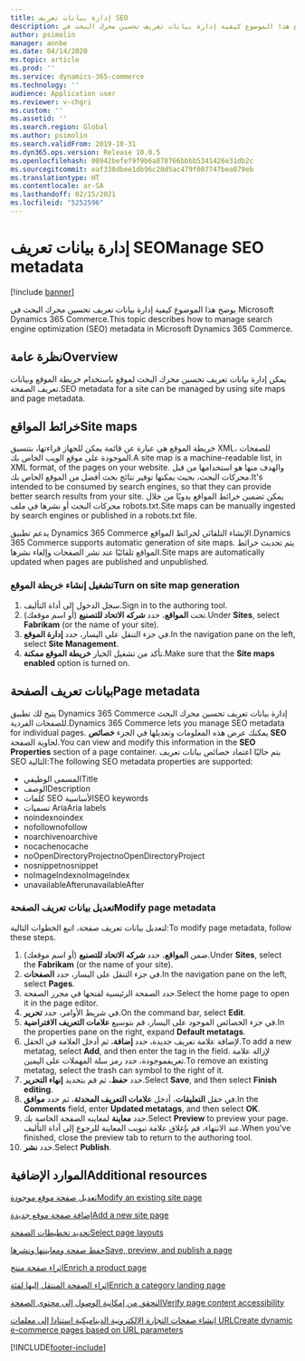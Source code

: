 ```yaml
---
title: إدارة بيانات تعريف SEO
description: يوضح هذا الموضوع كيفية إدارة بيانات تعريف تحسين محرك البحث في Microsoft Dynamics 365 Commerce.
author: psimolin
manager: annbe
ms.date: 04/14/2020
ms.topic: article
ms.prod: ''
ms.service: dynamics-365-commerce
ms.technology: ''
audience: Application user
ms.reviewer: v-chgri
ms.custom: ''
ms.assetid: ''
ms.search.region: Global
ms.author: psimolin
ms.search.validFrom: 2019-10-31
ms.dyn365.ops.version: Release 10.0.5
ms.openlocfilehash: 00942befef9f9b6a878766bbbb5341426e31db2c
ms.sourcegitcommit: eaf330dbee1db96c20d5ac479f007747bea079eb
ms.translationtype: HT
ms.contentlocale: ar-SA
ms.lasthandoff: 02/15/2021
ms.locfileid: "5252596"
---
```

# <a name="manage-seo-metadata"></a><span data-ttu-id="1bcf0-103">إدارة بيانات تعريف SEO</span><span class="sxs-lookup"><span data-stu-id="1bcf0-103">Manage SEO metadata</span></span>


[!include [banner](includes/banner.md)]

<span data-ttu-id="1bcf0-104">يوضح هذا الموضوع كيفية إدارة بيانات تعريف تحسين محرك البحث في Microsoft Dynamics 365 Commerce.</span><span class="sxs-lookup"><span data-stu-id="1bcf0-104">This topic describes how to manage search engine optimization (SEO) metadata in Microsoft Dynamics 365 Commerce.</span></span>

## <a name="overview"></a><span data-ttu-id="1bcf0-105">نظرة عامة</span><span class="sxs-lookup"><span data-stu-id="1bcf0-105">Overview</span></span>

<span data-ttu-id="1bcf0-106">يمكن إدارة بيانات تعريف تحسين محرك البحث لموقع باستخدام خريطة الموقع وبيانات تعريف الصفحة.</span><span class="sxs-lookup"><span data-stu-id="1bcf0-106">SEO metadata for a site can be managed by using site maps and page metadata.</span></span>
    
## <a name="site-maps"></a><span data-ttu-id="1bcf0-107">خرائط المواقع</span><span class="sxs-lookup"><span data-stu-id="1bcf0-107">Site maps</span></span>

<span data-ttu-id="1bcf0-108">خريطة الموقع هي عبارة عن قائمة يمكن للجهاز قراءتها، بتنسيق XML، للصفحات الموجودة على موقع الويب الخاص بك.</span><span class="sxs-lookup"><span data-stu-id="1bcf0-108">A site map is a machine-readable list, in XML format, of the pages on your website.</span></span> <span data-ttu-id="1bcf0-109">والهدف منها هو استخدامها من قبل محركات البحث، بحيث يمكنها توفير نتائج بحث أفضل من الموقع الخاص بك.</span><span class="sxs-lookup"><span data-stu-id="1bcf0-109">It's intended to be consumed by search engines, so that they can provide better search results from your site.</span></span> <span data-ttu-id="1bcf0-110">يمكن تضمين خرائط المواقع يدويًا من خلال محركات البحث أو نشرها في ملف robots.txt.</span><span class="sxs-lookup"><span data-stu-id="1bcf0-110">Site maps can be manually ingested by search engines or published in a robots.txt file.</span></span>

<span data-ttu-id="1bcf0-111">يدعم تطبيق Dynamics 365 Commerce الإنشاء التلقائي لخرائط المواقع.</span><span class="sxs-lookup"><span data-stu-id="1bcf0-111">Dynamics 365 Commerce supports automatic generation of site maps.</span></span> <span data-ttu-id="1bcf0-112">يتم تحديث خرائط المواقع تلقائيًا عند نشر الصفحات وإلغاء نشرها.</span><span class="sxs-lookup"><span data-stu-id="1bcf0-112">Site maps are automatically updated when pages are published and unpublished.</span></span>

### <a name="turn-on-site-map-generation"></a><span data-ttu-id="1bcf0-113">تشغيل إنشاء خريطة الموقع</span><span class="sxs-lookup"><span data-stu-id="1bcf0-113">Turn on site map generation</span></span>

1. <span data-ttu-id="1bcf0-114">سجل الدخول إلى أداة التأليف.</span><span class="sxs-lookup"><span data-stu-id="1bcf0-114">Sign in to the authoring tool.</span></span>
1. <span data-ttu-id="1bcf0-115">تحت **المواقع**، حدد **شركه الاتحاد للتصنيع** (أو اسم موقعك).</span><span class="sxs-lookup"><span data-stu-id="1bcf0-115">Under **Sites**, select **Fabrikam** (or the name of your site).</span></span>
1. <span data-ttu-id="1bcf0-116">في جزء التنقل علي اليسار، حدد **إدارة الموقع**.</span><span class="sxs-lookup"><span data-stu-id="1bcf0-116">In the navigation pane on the left, select **Site Management**.</span></span>
1. <span data-ttu-id="1bcf0-117">تأكد من تشغيل الخيار **خريطة الموقع ممكنة**.</span><span class="sxs-lookup"><span data-stu-id="1bcf0-117">Make sure that the **Site maps enabled** option is turned on.</span></span>

## <a name="page-metadata"></a><span data-ttu-id="1bcf0-118">بيانات تعريف الصفحة</span><span class="sxs-lookup"><span data-stu-id="1bcf0-118">Page metadata</span></span>

<span data-ttu-id="1bcf0-119">يتيح لك تطبيق Dynamics 365 Commerce إدارة بيانات تعريف تحسين محرك البحث للصفحات الفردية.</span><span class="sxs-lookup"><span data-stu-id="1bcf0-119">Dynamics 365 Commerce lets you manage SEO metadata for individual pages.</span></span> <span data-ttu-id="1bcf0-120">يمكنك عرض هذه المعلومات وتعديلها في الجزء **خصائص SEO** لحاوية الصفحة.</span><span class="sxs-lookup"><span data-stu-id="1bcf0-120">You can view and modify this information in the **SEO Properties** section of a page container.</span></span> <span data-ttu-id="1bcf0-121">يتم حاليًا اعتماد خصائص بيانات تعريف SEO التالية:</span><span class="sxs-lookup"><span data-stu-id="1bcf0-121">The following SEO metadata properties are supported:</span></span>

- <span data-ttu-id="1bcf0-122">المسمى الوظيفي</span><span class="sxs-lookup"><span data-stu-id="1bcf0-122">Title</span></span>
- <span data-ttu-id="1bcf0-123">‏‏الوصف</span><span class="sxs-lookup"><span data-stu-id="1bcf0-123">Description</span></span>
- <span data-ttu-id="1bcf0-124">كلمات SEO الأساسية</span><span class="sxs-lookup"><span data-stu-id="1bcf0-124">SEO keywords</span></span>
- <span data-ttu-id="1bcf0-125">تسميات Aria</span><span class="sxs-lookup"><span data-stu-id="1bcf0-125">Aria labels</span></span>
- <span data-ttu-id="1bcf0-126">noindex</span><span class="sxs-lookup"><span data-stu-id="1bcf0-126">noindex</span></span>
- <span data-ttu-id="1bcf0-127">nofollow</span><span class="sxs-lookup"><span data-stu-id="1bcf0-127">nofollow</span></span>
- <span data-ttu-id="1bcf0-128">noarchive</span><span class="sxs-lookup"><span data-stu-id="1bcf0-128">noarchive</span></span>
- <span data-ttu-id="1bcf0-129">nocache</span><span class="sxs-lookup"><span data-stu-id="1bcf0-129">nocache</span></span>
- <span data-ttu-id="1bcf0-130">noOpenDirectoryProject</span><span class="sxs-lookup"><span data-stu-id="1bcf0-130">noOpenDirectoryProject</span></span>
- <span data-ttu-id="1bcf0-131">nosnippet</span><span class="sxs-lookup"><span data-stu-id="1bcf0-131">nosnippet</span></span>
- <span data-ttu-id="1bcf0-132">noImageIndex</span><span class="sxs-lookup"><span data-stu-id="1bcf0-132">noImageIndex</span></span>
- <span data-ttu-id="1bcf0-133">unavailableAfter</span><span class="sxs-lookup"><span data-stu-id="1bcf0-133">unavailableAfter</span></span>

### <a name="modify-page-metadata"></a><span data-ttu-id="1bcf0-134">تعديل بيانات تعريف الصفحة</span><span class="sxs-lookup"><span data-stu-id="1bcf0-134">Modify page metadata</span></span>

<span data-ttu-id="1bcf0-135">لتعديل بيانات تعريف صفحة، اتبع الخطوات التالية:</span><span class="sxs-lookup"><span data-stu-id="1bcf0-135">To modify page metadata, follow these steps.</span></span>

1. <span data-ttu-id="1bcf0-136">ضمن **المواقع**، حدد **شركه الاتحاد للتصنيع** (أو اسم موقعك).</span><span class="sxs-lookup"><span data-stu-id="1bcf0-136">Under **Sites**, select the **Fabrikam** (or the name of your site).</span></span>
1. <span data-ttu-id="1bcf0-137">في جزء التنقل على اليسار، حدد **الصفحات**.</span><span class="sxs-lookup"><span data-stu-id="1bcf0-137">In the navigation pane on the left, select **Pages**.</span></span>
1. <span data-ttu-id="1bcf0-138">حدد الصفحة الرئيسية لفتحها في محرر الصفحة.</span><span class="sxs-lookup"><span data-stu-id="1bcf0-138">Select the home page to open it in the page editor.</span></span>
1. <span data-ttu-id="1bcf0-139">في شريط الأوامر، حدد **تحرير**.</span><span class="sxs-lookup"><span data-stu-id="1bcf0-139">On the command bar, select **Edit**.</span></span>
1. <span data-ttu-id="1bcf0-140">في جزء الخصائص الموجود على اليسار، قم بتوسيع **علامات التعريف الافتراضية**.</span><span class="sxs-lookup"><span data-stu-id="1bcf0-140">In the properties pane on the right, expand **Default metatags**.</span></span>
1. <span data-ttu-id="1bcf0-141">لإضافة علامة تعريف جديدة، حدد **إضافة**، ثم أدخل العلامة في الحقل.</span><span class="sxs-lookup"><span data-stu-id="1bcf0-141">To add a new metatag, select **Add**, and then enter the tag in the field.</span></span> <span data-ttu-id="1bcf0-142">لإزالة علامة تعريفموجودة، حدد رمز سلة المهملات على اليمين.</span><span class="sxs-lookup"><span data-stu-id="1bcf0-142">To remove an existing metatag, select the trash can symbol to the right of it.</span></span>
1. <span data-ttu-id="1bcf0-143">حدد **حفظ**، ثم قم بتحديد **إنهاء التحرير**.</span><span class="sxs-lookup"><span data-stu-id="1bcf0-143">Select **Save**, and then select **Finish editing**.</span></span>
1. <span data-ttu-id="1bcf0-144">في حقل **التعليقات**، أدخل **علامات التعريف المحدثة**، ثم حدد **موافق**.</span><span class="sxs-lookup"><span data-stu-id="1bcf0-144">In the **Comments** field, enter **Updated metatags**, and then select **OK**.</span></span>
1. <span data-ttu-id="1bcf0-145">حدد **معاينة** لمعاينه الصفحة الخاصة بك.</span><span class="sxs-lookup"><span data-stu-id="1bcf0-145">Select **Preview** to preview your page.</span></span> <span data-ttu-id="1bcf0-146">عند الانتهاء، قم بإغلاق علامة تبويب المعاينة للرجوع إلى أداة التأليف.</span><span class="sxs-lookup"><span data-stu-id="1bcf0-146">When you've finished, close the preview tab to return to the authoring tool.</span></span>
1. <span data-ttu-id="1bcf0-147">حدد **نشر**.</span><span class="sxs-lookup"><span data-stu-id="1bcf0-147">Select **Publish**.</span></span>

## <a name="additional-resources"></a><span data-ttu-id="1bcf0-148">الموارد الإضافية</span><span class="sxs-lookup"><span data-stu-id="1bcf0-148">Additional resources</span></span>

[<span data-ttu-id="1bcf0-149">تعديل صفحة موقع موجودة</span><span class="sxs-lookup"><span data-stu-id="1bcf0-149">Modify an existing site page</span></span>](modify-existing-page.md)

[<span data-ttu-id="1bcf0-150">إضافة صفحة موقع جديدة</span><span class="sxs-lookup"><span data-stu-id="1bcf0-150">Add a new site page</span></span>](add-new-page.md)

[<span data-ttu-id="1bcf0-151">تحديد تخطيطات الصفحة</span><span class="sxs-lookup"><span data-stu-id="1bcf0-151">Select page layouts</span></span>](select-page-layouts.md)

[<span data-ttu-id="1bcf0-152">حفظ صفحة ومعاينتها ونشرها</span><span class="sxs-lookup"><span data-stu-id="1bcf0-152">Save, preview, and publish a page</span></span>](save-preview-publish-page.md)

[<span data-ttu-id="1bcf0-153">إثراء صفحة منتج</span><span class="sxs-lookup"><span data-stu-id="1bcf0-153">Enrich a product page</span></span>](enrich-product-page.md)

[<span data-ttu-id="1bcf0-154">إثراء الصفحة المنتقل إليها‬ لفئة</span><span class="sxs-lookup"><span data-stu-id="1bcf0-154">Enrich a category landing page</span></span>](enrich-category-page.md)

[<span data-ttu-id="1bcf0-155">التحقق من إمكانية الوصول إلى محتوى الصفحة</span><span class="sxs-lookup"><span data-stu-id="1bcf0-155">Verify page content accessibility</span></span>](verify-accessibility.md)

[<span data-ttu-id="1bcf0-156">إنشاء صفحات التجارة الإلكترونية الديناميكية استنادا إلى معلمات URL</span><span class="sxs-lookup"><span data-stu-id="1bcf0-156">Create dynamic e-commerce pages based on URL parameters</span></span>](create-dynamic-pages.md)


[!INCLUDE[footer-include](../includes/footer-banner.md)]